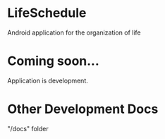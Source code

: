 # LifeSchedule
Android application for the organization of life

# Coming soon...
Application is development.

# Other Development Docs
"/docs" folder
